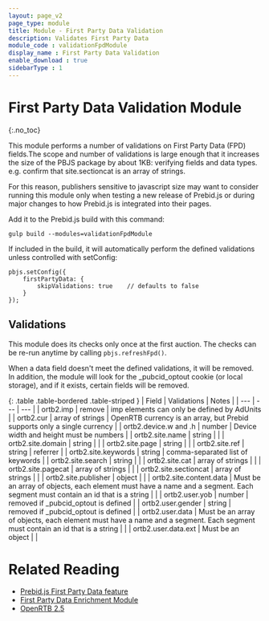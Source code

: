 ```yaml
---
layout: page_v2
page_type: module
title: Module - First Party Data Validation
description: Validates First Party Data
module_code : validationFpdModule
display_name : First Party Data Validation
enable_download : true
sidebarType : 1
---
```


# First Party Data Validation Module
{:.no_toc}

This module performs a number of validations on First Party Data (FPD) fields.The scope and number of validations is large enough that it increases the size of the PBJS package by about 1KB: verifying fields and data types. e.g. confirm that site.sectioncat is an array of strings.

For this reason, publishers sensitive to javascript size may want to consider running this module only when testing a new release of Prebid.js or during major changes to how Prebid.js is integrated into their pages.

Add it to the Prebid.js build with this command:
```
gulp build --modules=validationFpdModule
```

If included in the build, it will automatically perform the defined validations unless controlled with setConfig:

```
pbjs.setConfig({
    firstPartyData: {
        skipValidations: true    // defaults to false
    }
});
```

## Validations

This module does its checks only once at the first auction. The checks can be re-run anytime by calling `pbjs.refreshFpd()`.

When a data field doesn't meet the defined validations, it will be removed. In addition, the module will look for the _pubcid_optout cookie (or local storage),
and if it exists, certain fields will be removed.

{: .table .table-bordered .table-striped }
| Field | Validations | Notes |
| --- | --- | --- |
| ortb2.imp | remove | imp elements can only be defined by AdUnits |
| ortb2.cur | array of strings | OpenRTB currency is an array, but Prebid supports only a single currency |
| ortb2.device.w and .h | number | Device width and height must be numbers |
| ortb2.site.name | string | |
| ortb2.site.domain | string | |
| ortb2.site.page | string | |
| ortb2.site.ref | string | referrer |
| ortb2.site.keywords | string | comma-separated list of keywords |
| ortb2.site.search | string | |
| ortb2.site.cat | array of strings | |
| ortb2.site.pagecat | array of strings | |
| ortb2.site.sectioncat | array of strings | |
| ortb2.site.publisher | object | |
| ortb2.site.content.data | Must be an array of objects, each element must have a name and a segment. Each segment must contain an id that is a string | |
| ortb2.user.yob | number | removed if _pubcid_optout is defined |
| ortb2.user.gender | string | removed if _pubcid_optout is defined |
| ortb2.user.data | Must be an array of objects, each element must have a name and a segment. Each segment must contain an id that is a string | |
| ortb2.user.data.ext | Must be an object | |

# Related Reading
- [Prebid.js First Party Data feature](/features/firstPartyData.html)
- [First Party Data Enrichment Module](/dev-docs/modules/enrichmentFpdModule)
- [OpenRTB 2.5](https://www.iab.com/wp-content/uploads/2016/03/OpenRTB-API-Specification-Version-2-5-FINAL.pdf)
